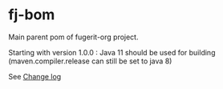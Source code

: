 # fj-bom

Main parent pom of fugerit-org project.

Starting with version 1.0.0 : 
Java 11 should be used for building (maven.compiler.release can still be set to java 8)

See [Change log](CHANGELOG.md)